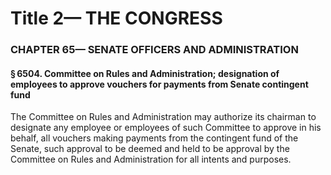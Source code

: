 
# Title 2— THE CONGRESS
### CHAPTER 65— SENATE OFFICERS AND ADMINISTRATION
#### § 6504. Committee on Rules and Administration; designation of employees to approve vouchers for payments from Senate contingent fund

The Committee on Rules and Administration may authorize its chairman to designate any employee or employees of such Committee to approve in his behalf, all vouchers making payments from the contingent fund of the Senate, such approval to be deemed and held to be approval by the Committee on Rules and Administration for all intents and purposes.
